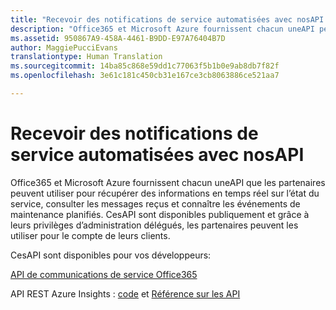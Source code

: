 ```yaml
---
title: "Recevoir des notifications de service automatisées avec nosAPI | Espace partenaires"
description: "Office365 et Microsoft Azure fournissent chacun uneAPI permettant aux partenaires de connaître l’état du service en temps réel, consulter les messages reçus et connaître les événements de maintenance planifiés."
ms.assetid: 950867A9-458A-4461-B9DD-E97A76404B7D
author: MaggiePucciEvans
translationtype: Human Translation
ms.sourcegitcommit: 14ba85c868e59dd1c77063f5b1b0e9ab8db7f82f
ms.openlocfilehash: 3e61c181c450cb31e167ce3cb8063886ce521aa7

---
```


# Recevoir des notifications de service automatisées avec nosAPI


Office365 et Microsoft Azure fournissent chacun uneAPI que les partenaires peuvent utiliser pour récupérer des informations en temps réel sur l’état du service, consulter les messages reçus et connaître les événements de maintenance planifiés. CesAPI sont disponibles publiquement et grâce à leurs privilèges d’administration délégués, les partenaires peuvent les utiliser pour le compte de leurs clients.

CesAPI sont disponibles pour vos développeurs:

[API de communications de service Office365](http://go.microsoft.com/fwlink/p/?LinkId=616899)

API REST Azure Insights : [code](http://go.microsoft.com/fwlink/p/?LinkId=617299) et [Référence sur les API](http://go.microsoft.com/fwlink/p/?LinkId=617300)

 

 






<!--HONumber=Nov16_HO4-->


